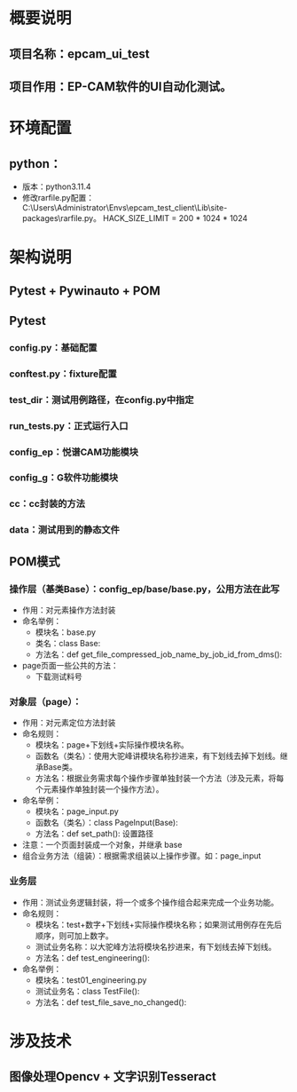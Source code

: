 # 概要说明
## 项目名称：epcam_ui_test
## 项目作用：EP-CAM软件的UI自动化测试。

# 环境配置
## python：
* 版本：python3.11.4
* 修改rarfile.py配置：C:\Users\Administrator\Envs\epcam_test_client\Lib\site-packages\rarfile.py。
HACK_SIZE_LIMIT = 200 * 1024 * 1024



# 架构说明
## Pytest + Pywinauto + POM
## Pytest
### config.py：基础配置
### conftest.py：fixture配置
### test_dir：测试用例路径，在config.py中指定
### run_tests.py：正式运行入口
### config_ep：悦谱CAM功能模块
### config_g：G软件功能模块
### cc：cc封装的方法
### data：测试用到的静态文件
## POM模式
### 操作层（基类Base）：config_ep/base/base.py，公用方法在此写
* 作用：对元素操作方法封装
* 命名举例：
  * 模块名：base.py
  * 类名：class Base:
  * 方法名：def get_file_compressed_job_name_by_job_id_from_dms():
* page页面一些公共的方法：
  * 下载测试料号
### 对象层（page）：
* 作用：对元素定位方法封装
* 命名规则：
  * 模块名：page+下划线+实际操作模块名称。
  * 函数名（类名）：使用大驼峰讲模块名称抄进来，有下划线去掉下划线。继承Base类。
  * 方法名：根据业务需求每个操作步骤单独封装一个方法（涉及元素，将每个元素操作单独封装一个操作方法）。
* 命名举例：
  * 模块名：page_input.py
  * 函数名（类名）：class PageInput(Base):
  * 方法名：def set_path(): 设置路径
* 注意：一个页面封装成一个对象，并继承 base
* 组合业务方法（组装）：根据需求组装以上操作步骤。如：page_input

### 业务层
* 作用：测试业务逻辑封装，将一个或多个操作组合起来完成一个业务功能。
* 命名规则：
  * 模块名：test+数字+下划线+实际操作模块名称；如果测试用例存在先后顺序，则可加上数字。
  * 测试业务名称：以大驼峰方法将模块名抄进来，有下划线去掉下划线。
  * 方法名：def test_engineering():
* 命名举例：
  * 模块名：test01_engineering.py
  * 测试业务名：class TestFile():
  * 方法名：def test_file_save_no_changed():


# 涉及技术
## 图像处理Opencv + 文字识别Tesseract




